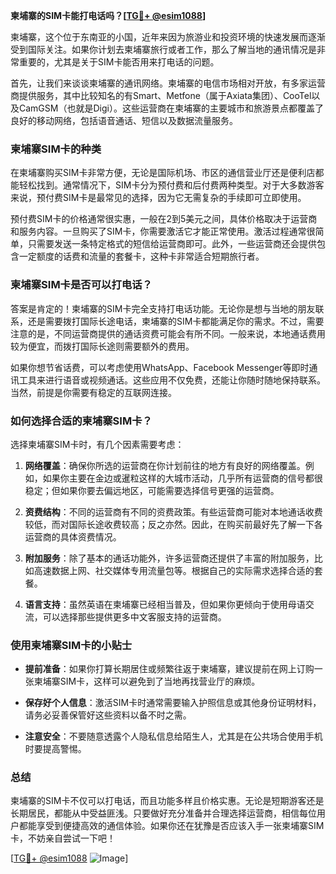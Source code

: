 **柬埔寨的SIM卡能打电话吗？[[TG💪+ @esim1088](https://t.me/s/esim1088)]**

柬埔寨，这个位于东南亚的小国，近年来因为旅游业和投资环境的快速发展而逐渐受到国际关注。如果你计划去柬埔寨旅行或者工作，那么了解当地的通讯情况是非常重要的，尤其是关于SIM卡能否用来打电话的问题。

首先，让我们来谈谈柬埔寨的通讯网络。柬埔寨的电信市场相对开放，有多家运营商提供服务，其中比较知名的有Smart、Metfone（属于Axiata集团）、CooTel以及CamGSM（也就是Digi）。这些运营商在柬埔寨的主要城市和旅游景点都覆盖了良好的移动网络，包括语音通话、短信以及数据流量服务。

### **柬埔寨SIM卡的种类**

在柬埔寨购买SIM卡非常方便，无论是国际机场、市区的通信营业厅还是便利店都能轻松找到。通常情况下，SIM卡分为预付费和后付费两种类型。对于大多数游客来说，预付费SIM卡是最常见的选择，因为它无需复杂的手续即可立即使用。

预付费SIM卡的价格通常很实惠，一般在2到5美元之间，具体价格取决于运营商和服务内容。一旦购买了SIM卡，你需要激活它才能正常使用。激活过程通常很简单，只需要发送一条特定格式的短信给运营商即可。此外，一些运营商还会提供包含一定额度的话费和流量的套餐卡，这种卡非常适合短期旅行者。

### **柬埔寨SIM卡是否可以打电话？**

答案是肯定的！柬埔寨的SIM卡完全支持打电话功能。无论你是想与当地的朋友联系，还是需要拨打国际长途电话，柬埔寨的SIM卡都能满足你的需求。不过，需要注意的是，不同运营商提供的通话资费可能会有所不同。一般来说，本地通话费用较为便宜，而拨打国际长途则需要额外的费用。

如果你想节省话费，可以考虑使用WhatsApp、Facebook Messenger等即时通讯工具来进行语音或视频通话。这些应用不仅免费，还能让你随时随地保持联系。当然，前提是你需要有稳定的互联网连接。

### **如何选择合适的柬埔寨SIM卡？**

选择柬埔寨SIM卡时，有几个因素需要考虑：

1. **网络覆盖**：确保你所选的运营商在你计划前往的地方有良好的网络覆盖。例如，如果你主要在金边或暹粒这样的大城市活动，几乎所有运营商的信号都很稳定；但如果你要去偏远地区，可能需要选择信号更强的运营商。
   
2. **资费结构**：不同的运营商有不同的资费政策。有些运营商可能对本地通话收费较低，而对国际长途收费较高；反之亦然。因此，在购买前最好先了解一下各运营商的具体资费情况。

3. **附加服务**：除了基本的通话功能外，许多运营商还提供了丰富的附加服务，比如高速数据上网、社交媒体专用流量包等。根据自己的实际需求选择合适的套餐。

4. **语言支持**：虽然英语在柬埔寨已经相当普及，但如果你更倾向于使用母语交流，可以选择那些提供更多中文客服支持的运营商。

### **使用柬埔寨SIM卡的小贴士**

- **提前准备**：如果你打算长期居住或频繁往返于柬埔寨，建议提前在网上订购一张柬埔寨SIM卡，这样可以避免到了当地再找营业厅的麻烦。
  
- **保存好个人信息**：激活SIM卡时通常需要输入护照信息或其他身份证明材料，请务必妥善保管好这些资料以备不时之需。

- **注意安全**：不要随意透露个人隐私信息给陌生人，尤其是在公共场合使用手机时要提高警惕。

### **总结**

柬埔寨的SIM卡不仅可以打电话，而且功能多样且价格实惠。无论是短期游客还是长期居民，都能从中受益匪浅。只要做好充分准备并合理选择运营商，相信每位用户都能享受到便捷高效的通信体验。如果你还在犹豫是否应该入手一张柬埔寨SIM卡，不妨亲自尝试一下吧！

[[TG💪+ @esim1088](https://t.me/s/esim1088) ![Image](https://i.postimg.cc/4NQfJmqS/Snipaste-2025-05-13-00-14-12.png)]